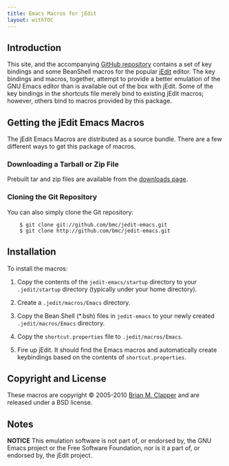 ```yaml
---
title: Emacs Macros for jEdit
layout: withTOC
---
```


## Introduction

This site, and the accompanying [GitHub repository][] contains a set of key
bindings and some BeanShell macros for the popular [jEdit][] editor. The
key bindings and macros, together, attempt to provide a better emulation of
the GNU Emacs editor than is available out of the box with jEdit. Some of
the key bindings in the shortcuts file merely bind to existing jEdit
macros; however, others bind to macros provided by this package.

## Getting the jEdit Emacs Macros

The jEdit Emacs Macros are distributed as a source bundle. There are a few
different ways to get this package of macros.

### Downloading a Tarball or Zip File

Prebuilt tar and zip files are available from the [downloads page][].

### Cloning the Git Repository

You can also simply clone the Git repository:

        $ git clone git://github.com/bmc/jedit-emacs.git
        $ git clone http://github.com/bmc/jedit-emacs.git

## Installation

To install the macros:

1. Copy the contents of the `jedit-emacs/startup` directory to your
   `.jedit/startup` directory (typically under your home directory).
   
2. Create a `.jedit/macros/Emacs` directory.

3. Copy the Bean Shell (\*.bsh) files in `jedit-emacs` to your newly created
   `.jedit/macros/Emacs` directory.
   
4. Copy the `shortcut.properties` file to `.jedit/macros/Emacs`.

5. Fire up jEdit. It should find the Emacs macros and automatically create
   keybindings based on the contents of `shortcut.properties`.

## Copyright and License

These macros are copyright &copy; 2005-2010 [Brian M. Clapper][] and are
released under a BSD license.

## Notes

**NOTICE** This emulation software is not part of, or endorsed by, the GNU
Emacs project or the Free Software Foundation, nor is it a part of, or
endorsed by, the jEdit project.

[jEdit]: http://jedit.org/
[downloads page]: http://github.com/bmc/jedit-emacs/downloads
[GitHub repository]: http://github.com/bmc/jedit-emacs
[Brian M. Clapper]: mailto:bmc@clapper.org
